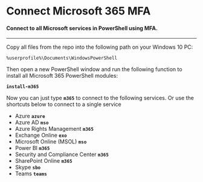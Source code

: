 # Connect Microsoft 365 MFA
#### Connect to all Microsoft services in PowerShell using MFA.
---
Copy all files from the repo into the following path on your Windows 10 PC: 

`%userprofile%\Documents\WindowsPowerShell`

Then open a new PowerShell window and run the following function to install all Microsoft 365 PowerShell modules:

**`install-m365`**

Now you can just type **`m365`** to connect to the following services. Or use the shortcuts below to connect to a single service
* Azure **`azure`**
* Azure AD **`mso`**
* Azure Rights Management **`m365`**
* Exchange Online **`exo`**
* Microsoft Online (MSOL) **`mso`**
* Power BI **`m365`**
* Security and Compliance Center **`m365`**
* SharePoint Online **`m365`**
* Skype **`sbo`**
* Teams **`teams`**
